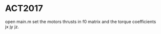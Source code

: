 # ACT2017

open main.m
set the  motors thrusts in f0 matrix and the torque coefficients jx jy jz.



